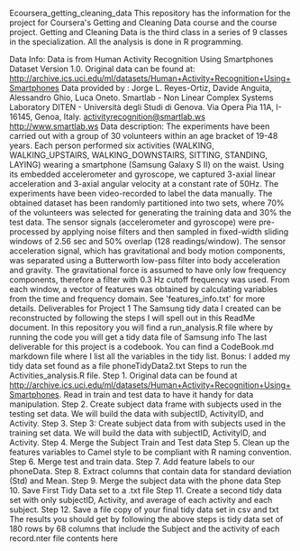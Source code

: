 Ecoursera_getting_cleaning_data
This repository has the information for the project for Coursera's Getting and Cleaning Data course and the course project. Getting and Cleaning Data is the third class in a series of 9 classes in the specialization. All the analysis is done in R programming.

Data Info: Data is from Human Activity Recognition Using Smartphones Dataset Version 1.0. Original data can be found at: http://archive.ics.uci.edu/ml/datasets/Human+Activity+Recognition+Using+Smartphones
Data provided by :
Jorge L. Reyes-Ortiz, Davide Anguita, Alessandro Ghio, Luca Oneto.
Smartlab - Non Linear Complex Systems Laboratory
DITEN - Università degli Studi di Genova.
Via Opera Pia 11A, I-16145, Genoa, Italy.
activityrecognition@smartlab.ws
http://www.smartlab.ws
Data description: The experiments have been carried out with a group of 30 volunteers within an age bracket of 19-48 years. Each person performed six activities (WALKING, WALKING_UPSTAIRS, WALKING_DOWNSTAIRS, SITTING, STANDING, LAYING) wearing a smartphone (Samsung Galaxy S II) on the waist. Using its embedded accelerometer and gyroscope, we captured 3-axial linear acceleration and 3-axial angular velocity at a constant rate of 50Hz. The experiments have been video-recorded to label the data manually. The obtained dataset has been randomly partitioned into two sets, where 70% of the volunteers was selected for generating the training data and 30% the test data. The sensor signals (accelerometer and gyroscope) were pre-processed by applying noise filters and then sampled in fixed-width sliding windows of 2.56 sec and 50% overlap (128 readings/window). The sensor acceleration signal, which has gravitational and body motion components, was separated using a Butterworth low-pass filter into body acceleration and gravity. The gravitational force is assumed to have only low frequency components, therefore a filter with 0.3 Hz cutoff frequency was used. From each window, a vector of features was obtained by calculating variables from the time and frequency domain. See 'features_info.txt' for more details.
Deliverables for Project 1
The Samsung tidy data I created can be reconstructed by following the steps I will spell out in this ReadMe document.
In this repository you will find a run_analysis.R file where by running the code you will get a tidy data file of Samsung info
The last deliverable for this project is a codebook. You can find a CodeBook.md markdown file where I list all the variables in the tidy list.
Bonus: I added my tidy data set found as a file phoneTidyData2.txt
Steps to run the Activities_analysis.R file.
Step 1. Original data can be found at http://archive.ics.uci.edu/ml/datasets/Human+Activity+Recognition+Using+Smartphones. Read in train and test data to have it handy for data manipulation.
Step 2. Create subject data frame with subjects used in the testing set data. We will build the data with subjectID, ActivityID, and Activity.
Step 3. Step 3: Create subject data from with subjects used in the training set data. We will build the data with subjectID, ActivityID, and Activity.
Step 4. Merge the Subject Train and Test data
Step 5. Clean up the features variables to Camel style to be compliant with R naming convention.
Step 6. Merge test and train data.
Step 7. Add feature labels to our phoneData.
Step 8. Extract columns that contain data for standard deviation (Std) and Mean.
Step 9. Merge the subject data with the phone data
Step 10. Save First Tidy Data set to a .txt file
Step 11. Create a second tidy data set with only subjectID, Activity, and average of each activity and each subject.
Step 12. Save a file copy of your final tidy data set in csv and txt
The results you should get by following the above steps is tidy data set of 180 rows by 68 columns that include the Subject and the activity of each record.nter file contents here
